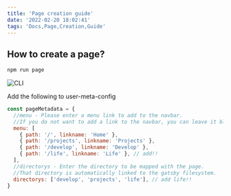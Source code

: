 ```yaml
---
title: 'Page creation guide'
date: '2022-02-20 18:02:41'
tags: 'Docs,Page,Creation,Guide'
---
```


## How to create a page?

```bash
npm run page
```

![CLI](../../../assets/readme/CLI-tool.gif)

Add the following to user-meta-config

```js
const pageMetadata = {
  //menu - Please enter a menu link to add to the navbar.
  //If you do not want to add a link to the navbar, you can leave it blank.
  menu: [
    { path: '/', linkname: 'Home' },
    { path: '/projects', linkname: 'Projects' },
    { path: '/develop', linkname: 'Develop' },
    { path: '/life', linkname: 'Life' }, // add!!
  ],
  //directorys - Enter the directory to be mapped with the page.
  //That directory is automatically linked to the gatsby filesystem.
  directorys: ['develop', 'projects', 'life'], // add life!!
}
```
